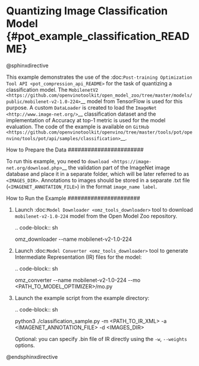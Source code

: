 # Quantizing Image Classification Model {#pot_example_classification_README}

@sphinxdirective

This example demonstrates the use of the :doc:`Post-training Optimization Tool API <pot_compression_api_README>` for the task of quantizing a classification model.
The `MobilenetV2 <https://github.com/openvinotoolkit/open_model_zoo/tree/master/models/public/mobilenet-v2-1.0-224>`__ model from TensorFlow is used for this purpose.
A custom ``DataLoader`` is created to load the `ImageNet <http://www.image-net.org/>`__ classification dataset and the implementation of Accuracy at top-1 metric is used for the model evaluation. The code of the example is available on `GitHub <https://github.com/openvinotoolkit/openvino/tree/master/tools/pot/openvino/tools/pot/api/samples/classification>`__.

How to Prepare the Data
#######################

To run this example, you need to `download <https://image-net.org/download.php>`__ the validation part of the ImageNet image database and place it in a separate folder, 
which will be later referred to as ``<IMAGES_DIR>``. Annotations to images should be stored in a separate .txt file (``<IMAGENET_ANNOTATION_FILE>``) in the format ``image_name label``.


How to Run the Example
######################

1. Launch :doc:`Model Downloader <omz_tools_downloader>` tool to download ``mobilenet-v2-1.0-224`` model from the Open Model Zoo repository.

   .. code-block:: sh

      omz_downloader --name mobilenet-v2-1.0-224

2. Launch :doc:`Model Converter <omz_tools_downloader>` tool to generate Intermediate Representation (IR) files for the model:

   .. code-block:: sh

      omz_converter --name mobilenet-v2-1.0-224 --mo <PATH_TO_MODEL_OPTIMIZER>/mo.py

3. Launch the example script from the example directory:

   .. code-block:: sh

      python3 ./classification_sample.py -m <PATH_TO_IR_XML> -a <IMAGENET_ANNOTATION_FILE> -d <IMAGES_DIR>

   Optional: you can specify .bin file of IR directly using the ``-w``, ``--weights`` options.

@endsphinxdirective
